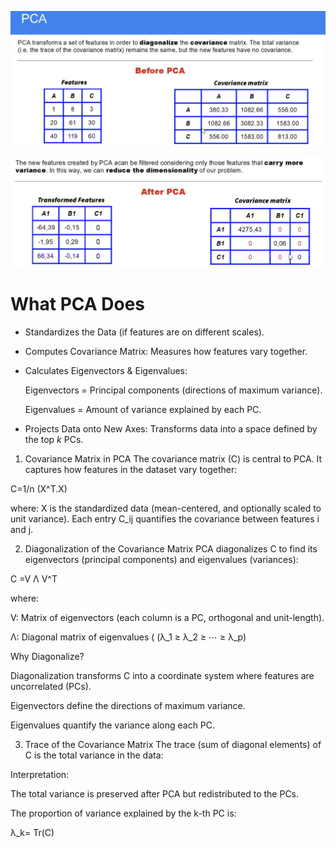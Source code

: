![alt text](image.png)

![alt text](image-1.png)


# What PCA Does
- Standardizes the Data (if features are on different scales).

- Computes Covariance Matrix: Measures how features vary together.

- Calculates Eigenvectors & Eigenvalues:

  Eigenvectors = Principal components (directions of maximum variance).

  Eigenvalues = Amount of variance explained by each PC.

- Projects Data onto New Axes: Transforms data into a space defined by the top *k* PCs.


1. Covariance Matrix in PCA
The covariance matrix (C) is central to PCA. It captures how features in the dataset vary together:

C=1/n (X^T.X)

where:
X is the standardized data (mean-centered, and optionally scaled to unit variance).
Each entry 
C_ij quantifies the covariance between features i and j.


2. Diagonalization of the Covariance Matrix
PCA diagonalizes C to find its eigenvectors (principal components) and eigenvalues (variances):

C =V Λ V^T
 
where:

V: Matrix of eigenvectors (each column is a PC, orthogonal and unit-length).


Λ: Diagonal matrix of eigenvalues (
(λ_1 ≥ λ_2 ≥ ⋯ ≥ λ_p)


Why Diagonalize?

Diagonalization transforms  C into a coordinate system where features are uncorrelated (PCs).

Eigenvectors define the directions of maximum variance.

Eigenvalues quantify the variance along each PC.


3. Trace of the Covariance Matrix
The trace (sum of diagonal elements) of C is the total variance in the data:


 
Interpretation:

The total variance is preserved after PCA but redistributed to the PCs.

The proportion of variance explained by the 
k-th PC is:

λ_k= Tr(C)

​
 
​
 
